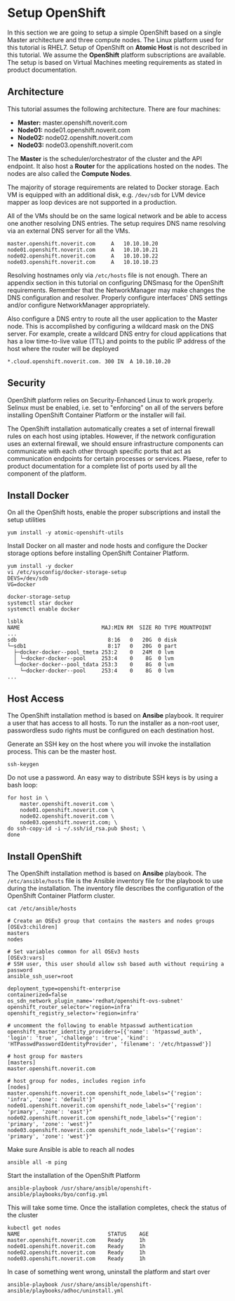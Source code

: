 # Setup OpenShift
In this section we are going to setup a simple OpenShift based on a single Master architecture and three compute nodes. The Linux platform used for this tutorial is RHEL7. Setup of OpenShift on **Atomic Host** is not described in this tutorial. We assume the **OpenShift** platform subscriptions are available. The setup is based on Virtual Machines meeting requirements as stated in product documentation.

## Architecture
This tutorial assumes the following architecture. There are four machines:

* **Master:** master.openshift.noverit.com
* **Node01:** node01.openshift.noverit.com
* **Node02:** node02.openshift.noverit.com
* **Node03:** node03.openshift.noverit.com

The **Master** is the scheduler/orchestrator of the cluster and the API endpoint. It also host a **Router** for the applications hosted on the nodes. The nodes are also called the **Compute Nodes**.

The majority of storage requirements are related to Docker storage. Each VM is equipped with an additional disk, e.g. ``/dev/sdb`` for LVM device mapper as loop devices are not supported in a production.

All of the VMs should be on the same logical network and be able to access one another resolving DNS entries. The setup requires DNS name resolving via an external DNS server for all the VMs.
```
master.openshift.noverit.com     A   10.10.10.20
node01.openshift.noverit.com     A   10.10.10.21
node02.openshift.noverit.com     A   10.10.10.22
node03.openshift.noverit.com     A   10.10.10.23
```

Resolving hostnames only via ``/etc/hosts`` file is not enough. There an appendix section in this tutorial on configuring DNSmasq for the OpenShift requirements. Remember that the NetworkManager may make changes the DNS configuration and resolver. Properly configure interfaces' DNS settings and/or configure NetworkManager appropriately.

Also configure a DNS entry to route all the user application to the Master node. This is accomplished by configuring a wildcard mask on the DNS server. For example, create a wildcard DNS entry for cloud applications that has a low time-to-live value (TTL) and points to the public IP address of the host where the router will be deployed
```
*.cloud.openshift.noverit.com. 300 IN  A 10.10.10.20
```

## Security
OpenShift platform relies on Security-Enhanced Linux to work properly. Selinux must be enabled, i.e. set to "enforcing" on all of the servers before installing OpenShift Container Platform or the installer will fail.

The OpenShift installation automatically creates a set of internal firewall rules on each host using iptables. However, if the network configuration uses an external firewall, we should ensure infrastructure components can communicate with each other through specific ports that act as communication endpoints for certain processes or services. Plaese, refer to product documentation for a complete list of ports used by all the component of the platform.

## Install Docker
On all the OpenShift hosts, enable the proper subscriptions and install the setup utilities
```
yum install -y atomic-openshift-utils
```

Install Docker on all master and node hosts and configure the Docker storage options before installing OpenShift Container Platform.
```
yum install -y docker
vi /etc/sysconfig/docker-storage-setup
DEVS=/dev/sdb
VG=docker

docker-storage-setup
systemctl star docker
systemctl enable docker

lsblk
NAME                          MAJ:MIN RM  SIZE RO TYPE MOUNTPOINT
...
sdb                             8:16   0   20G  0 disk
└─sdb1                          8:17   0   20G  0 part
  ├─docker-docker--pool_tmeta 253:2    0   24M  0 lvm
  │ └─docker-docker--pool     253:4    0    8G  0 lvm
  └─docker-docker--pool_tdata 253:3    0    8G  0 lvm
    └─docker-docker--pool     253:4    0    8G  0 lvm
...
```

## Host Access
The OpenShift installation method is based on **Ansibe** playbook. It requirer a user that has access to all hosts. To run the installer as a non-root user, passwordless sudo rights must be configured on each destination host.

Generate an SSH key on the host where you will invoke the installation process. This can be the master host.
```
ssh-keygen
```

Do not use a password. An easy way to distribute SSH keys is by using a bash loop:
```
for host in \
    master.openshift.noverit.com \
    node01.openshift.noverit.com \
    node02.openshift.noverit.com \
    node03.openshift.noverit.com; \
do ssh-copy-id -i ~/.ssh/id_rsa.pub $host; \
done
```

## Install OpenShift
The OpenShift installation method is based on **Ansibe** playbook. The ``/etc/ansible/hosts`` file is the Ansible inventory file for the playbook to use during the installation. The inventory file describes the configuration of the OpenShift Container Platform cluster.
```
cat /etc/ansible/hosts

# Create an OSEv3 group that contains the masters and nodes groups
[OSEv3:children]
masters
nodes

# Set variables common for all OSEv3 hosts
[OSEv3:vars]
# SSH user, this user should allow ssh based auth without requiring a password
ansible_ssh_user=root

deployment_type=openshift-enterprise
containerized=false
os_sdn_network_plugin_name='redhat/openshift-ovs-subnet'
openshift_router_selector='region=infra'
openshift_registry_selector='region=infra'

# uncomment the following to enable htpasswd authentication
openshift_master_identity_providers=[{'name': 'htpasswd_auth', 'login': 'true', 'challenge': 'true', 'kind': 'HTPasswdPasswordIdentityProvider', 'filename': '/etc/htpasswd'}]

# host group for masters
[masters]
master.openshift.noverit.com

# host group for nodes, includes region info
[nodes]
master.openshift.noverit.com openshift_node_labels="{'region': 'infra', 'zone': 'default'}"
node01.openshift.noverit.com openshift_node_labels="{'region': 'primary', 'zone': 'east'}"
node02.openshift.noverit.com openshift_node_labels="{'region': 'primary', 'zone': 'west'}"
node03.openshift.noverit.com openshift_node_labels="{'region': 'primary', 'zone': 'west'}"
```

Make sure Ansible is able to reach all nodes
```
ansible all -m ping
```

Start the installation of the OpenShift Platform
```
ansible-playbook /usr/share/ansible/openshift-ansible/playbooks/byo/config.yml
```

This will take some time. Once the istallation completes, check the status of the cluster
```
kubectl get nodes
NAME                            STATUS    AGE
master.openshift.noverit.com    Ready     1h
node01.openshift.noverit.com    Ready     1h
node02.openshift.noverit.com    Ready     1h
node03.openshift.noverit.com    Ready     1h
```

In case of something went wrong, uninstall the platform and start over
```
ansible-playbook /usr/share/ansible/openshift-ansible/playbooks/adhoc/uninstall.yml
```
